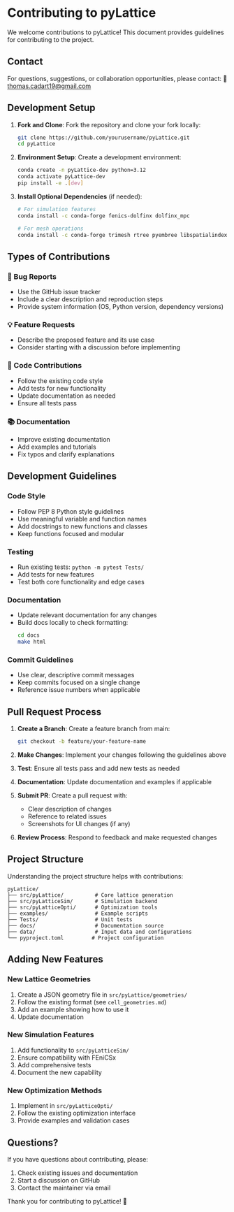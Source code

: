 # Contributing to pyLattice

We welcome contributions to pyLattice! This document provides guidelines for contributing to the project.

## Contact

For questions, suggestions, or collaboration opportunities, please contact:
📧 [thomas.cadart19@gmail.com](mailto:thomas.cadart19@gmail.com)

## Development Setup

1. **Fork and Clone**: Fork the repository and clone your fork locally:
   ```bash
   git clone https://github.com/yourusername/pyLattice.git
   cd pyLattice
   ```

2. **Environment Setup**: Create a development environment:
   ```bash
   conda create -n pyLattice-dev python=3.12
   conda activate pyLattice-dev
   pip install -e .[dev]
   ```

3. **Install Optional Dependencies** (if needed):
   ```bash
   # For simulation features
   conda install -c conda-forge fenics-dolfinx dolfinx_mpc
   
   # For mesh operations
   conda install -c conda-forge trimesh rtree pyembree libspatialindex
   ```

## Types of Contributions

### 🐛 Bug Reports
- Use the GitHub issue tracker
- Include a clear description and reproduction steps
- Provide system information (OS, Python version, dependency versions)

### 💡 Feature Requests  
- Describe the proposed feature and its use case
- Consider starting with a discussion before implementing

### 🔧 Code Contributions
- Follow the existing code style
- Add tests for new functionality
- Update documentation as needed
- Ensure all tests pass

### 📚 Documentation
- Improve existing documentation
- Add examples and tutorials
- Fix typos and clarify explanations

## Development Guidelines

### Code Style
- Follow PEP 8 Python style guidelines
- Use meaningful variable and function names
- Add docstrings to new functions and classes
- Keep functions focused and modular

### Testing
- Run existing tests: `python -m pytest Tests/`
- Add tests for new features
- Test both core functionality and edge cases

### Documentation
- Update relevant documentation for any changes
- Build docs locally to check formatting:
  ```bash
  cd docs
  make html
  ```

### Commit Guidelines
- Use clear, descriptive commit messages
- Keep commits focused on a single change
- Reference issue numbers when applicable

## Pull Request Process

1. **Create a Branch**: Create a feature branch from main:
   ```bash
   git checkout -b feature/your-feature-name
   ```

2. **Make Changes**: Implement your changes following the guidelines above

3. **Test**: Ensure all tests pass and add new tests as needed

4. **Documentation**: Update documentation and examples if applicable

5. **Submit PR**: Create a pull request with:
   - Clear description of changes
   - Reference to related issues
   - Screenshots for UI changes (if any)

6. **Review Process**: Respond to feedback and make requested changes

## Project Structure

Understanding the project structure helps with contributions:

```
pyLattice/
├── src/pyLattice/          # Core lattice generation
├── src/pyLatticeSim/       # Simulation backend  
├── src/pyLatticeOpti/      # Optimization tools
├── examples/               # Example scripts
├── Tests/                  # Unit tests
├── docs/                   # Documentation source
├── data/                   # Input data and configurations
└── pyproject.toml         # Project configuration
```

## Adding New Features

### New Lattice Geometries
1. Create a JSON geometry file in `src/pyLattice/geometries/`
2. Follow the existing format (see `cell_geometries.md`)
3. Add an example showing how to use it
4. Update documentation

### New Simulation Features
1. Add functionality to `src/pyLatticeSim/`
2. Ensure compatibility with FEniCSx
3. Add comprehensive tests
4. Document the new capability

### New Optimization Methods
1. Implement in `src/pyLatticeOpti/`
2. Follow the existing optimization interface
3. Provide examples and validation cases

## Questions?

If you have questions about contributing, please:
1. Check existing issues and documentation
2. Start a discussion on GitHub
3. Contact the maintainer via email

Thank you for contributing to pyLattice! 🙏

